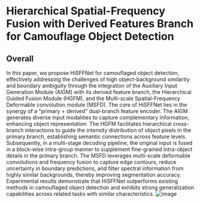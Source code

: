 # Hierarchical Spatial-Frequency Fusion with Derived Features Branch for Camouflage Object Detection
## Overall 
In this paper, we propose HiSFFNet for camouflaged object detection, effectively addressing the challenges of high object-background similarity and boundary ambiguity through the integration of the Auxiliary Input Generation Module (AIGM) with its derived feature branch, the Hierarchical Guided Fusion Module (HGFM), and the Multi-scale Spatial-Frequency Deformable convolution module (MSFD). The core of HiSFFNet lies in the synergy of a "primary + derived" dual-branch feature encoder. The AIGM generates diverse input modalities to capture complementary information, enhancing object representation. The HGFM facilitates hierarchical cross-branch interactions to guide the intensity distribution of object pixels in the primary branch, establishing semantic connections across feature levels. Subsequently, in a multi-stage decoding pipeline, the original input is fused in a block-wise intra-group manner to supplement fine-grained intra-object details in the primary branch. The MSFD leverages multi-scale deformable convolutions and frequency fusion to capture edge contours, reduce uncertainty in boundary predictions, and filter spectral information from highly similar backgrounds, thereby improving segmentation accuracy. Experimental results demonstrate that HiSFFNet outperforms existing methods in camouflaged object detection and exhibits strong generalization capabilities across related tasks with similar characteristics.
![image](https://github.com/user-attachments/assets/3078f8e7-8345-4757-9167-fcb5eb5ce60b)
